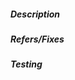 <!--
Thank you for your pull request! Please review the requirements below, read through the contributor's guide,
and ensure your pull request has fulfilled all requirements outlined by the Lendf.Me Core team.
Have you read the contributors guide?: [TODO: Modify document]
-->

##### Description

<!-- Describe your changes here. -->

##### Refers/Fixes

<!-- If this PR is related to a Github issue, please add a link here. -->

##### Testing

<!-- All PRs should be accompanied by tests! If you haven't added tests, please explain here. -->
